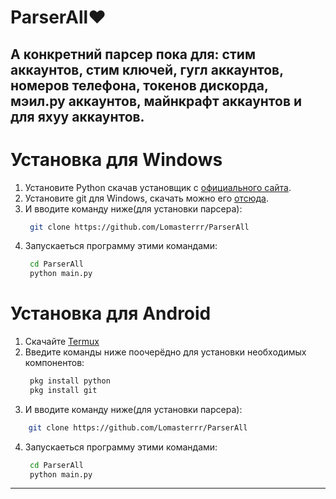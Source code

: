 # ParserAll♥️
А конкретний парсер пока для: стим аккаунтов, стим ключей, гугл аккаунтов,
номеров телефона, токенов дискорда, мэил.ру аккаунтов, 
майнкрафт аккаунтов и для яхуу аккаунтов.
----------------------------------------------

# Установка для Windows
1. Установите Python скачав установщик с [официального сайта](https://www.python.org/downloads/).
2. Установите git для Windows, скачать можно его [отсюда](https://git-scm.com/download/win).
3. И вводите команду ниже(для установки парсера):
   ```bash
    git clone https://github.com/Lomasterrr/ParserAll
   ```
4. Запускаеться программу этими командами:
   ```bash
    cd ParserAll
    python main.py
   ```

# Установка для Android
1. Скачайте [Termux](https://play.google.com/store/apps/details?id=com.termux&hl=ru)
2. Введите команды ниже поочерёдно для установки необходимых компонентов:
   ```bash
    pkg install python
    pkg install git
   ```
3. И вводите команду ниже(для установки парсера):
```bash
    git clone https://github.com/Lomasterrr/ParserAll
   ```
4. Запускаеться программу этими командами:
   ```bash
    cd ParserAll
    python main.py
   ```
----------------------------------------------
